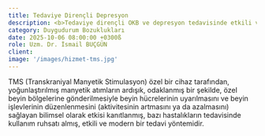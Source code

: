 ```yaml
---
title: Tedaviye Dirençli Depresyon
description: <b>Tedaviye dirençli OKB ve depresyon tedavisinde etkili ve FDA onaylı</b>, bağımlılık ve başka endikasyonlarda da kullanımı giderek artan, modern, bir beyin uyarım ve beyin aktivitesi düzenleme (nöromodülasyon) tedavisidir.
category: Duygudurum Bozuklukları
date: 2025-10-06 08:00:00 +0300ß
role: Uzm. Dr. İsmail BUÇGÜN
client: 
image: '/images/hizmet-tms.jpg'
---
```


TMS (Transkraniyal Manyetik Stimulasyon) özel bir cihaz tarafından, yoğunlaştırılmış manyetik atımların ardışık, odaklanmış bir şekilde, özel beyin bölgelerine gönderilmesiyle beyin hücrelerinin uyarılmasını ve beyin işlevlerinin düzenlenmesini (aktivitesinin artmasını ya da azalmasını) sağlayan bilimsel olarak etkisi kanıtlanmış, bazı hastalıkların tedavisinde kullanım ruhsatı almış, etkili ve modern bir tedavi yöntemidir.